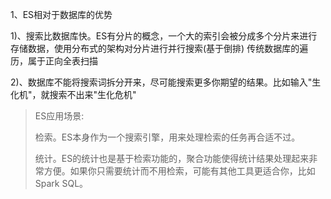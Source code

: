 1、ES相对于数据库的优势

1)、搜索比数据库快。ES有分片的概念，一个大的索引会被分成多个分片来进行存储数据，使用分布式的架构对分片进行并行搜索(基于倒排) 传统数据库的遍历，属于正向全表扫描

2)、数据库不能将搜索词拆分开来，尽可能搜索更多你期望的结果。比如输入"生化机"，就搜索不出来"生化危机"

> ES应用场景:
>
> 检索。ES本身作为一个搜索引擎，用来处理检索的任务再合适不过。
>
> 统计。ES的统计也是基于检索功能的，聚合功能使得统计结果处理起来非常方便。如果你只需要统计而不用检索，可能有其他工具更适合你，比如Spark SQL。


